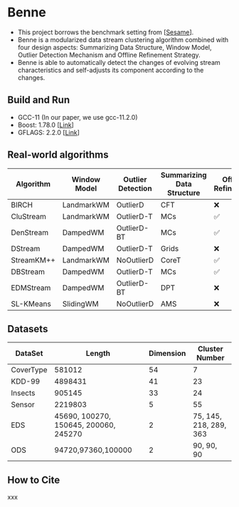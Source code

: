 # Benne

* This project borrows the benchmark setting from [[Sesame](https://github.com/intellistream/Sesame)].
* Benne is a modularized data stream clustering algorithm combined with four design aspects: Summarizing Data Structure, Window Model, Outlier Detection Mechanism and Offline Refinement Strategy.
* Benne is able to automatically detect the changes of evolving stream characteristics and self-adjusts its component according to the changes.

## Build and Run

* GCC-11 (In our paper, we use gcc-11.2.0)
* Boost: 1.78.0 [[Link](https://github.com/boostorg/boost)]
* GFLAGS: 2.2.0 [[Link](https://github.com/gflags/gflags/blob/master/INSTALL.md)]

## Real-world algorithms


| Algorithm  | Window Model | Outlier Detection | Summarizing Data Structure | Offline Refinement |
| ------------ | -------------- | ------------------- | ---------------------------- | -------------------- |
| BIRCH      | LandmarkWM   | OutlierD          | CFT                        | ❌                 |
| CluStream  | LandmarkWM   | OutlierD-T        | MCs                        | ✅                 |
| DenStream  | DampedWM     | OutlierD-BT       | MCs                        | ✅                 |
| DStream    | DampedWM     | OutlierD-T        | Grids                      | ❌                 |
| StreamKM++ | LandmarkWM   | NoOutlierD        | CoreT                      | ✅                 |
| DBStream   | DampedWM     | OutlierD-T        | MCs                        | ✅                 |
| EDMStream  | DampedWM     | OutlierD-BT       | DPT                        | ❌                 |
| SL-KMeans  | SlidingWM    | NoOutlierD        | AMS                        | ❌                 |

## Datasets


| DataSet   | Length                                | Dimension | Cluster Number         |
| ----------- | --------------------------------------- | ----------- | ------------------------ |
| CoverType | 581012                                | 54        | 7                      |
| KDD-99    | 4898431                               | 41        | 23                     |
| Insects   | 905145                                | 33        | 24                     |
| Sensor    | 2219803                               | 5         | 55                     |
| EDS       | 45690, 100270, 150645, 200060, 245270 | 2         | 75, 145, 218, 289, 363 |
| ODS       | 94720,97360,100000                    | 2         | 90, 90, 90             |

## How to Cite
xxx
